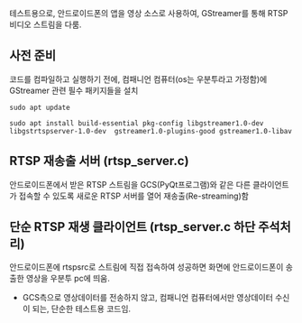 테스트용으로, 안드로이드폰의 <IP Webcam> 앱을 영상 소스로 사용하여, GStreamer를 통해 RTSP 비디오 스트림을 다룸.


## 사전 준비
코드를 컴파일하고 실행하기 전에, 컴패니언 컴퓨터(os는 우분투라고 가정함)에 GStreamer 관련 필수 패키지들을 설치

`
sudo apt update
 `
 
 `
sudo apt install build-essential pkg-config libgstreamer1.0-dev libgstrtspserver-1.0-dev 
gstreamer1.0-plugins-good gstreamer1.0-libav
 `




## RTSP 재송출 서버 (rtsp_server.c)
안드로이드폰에서 받은 RTSP 스트림을 GCS(PyQt프로그램)와 같은 다른 클라이언트가 접속할 수 있도록 새로운 RTSP 서버를 열어 재송출(Re-streaming)함


## 단순 RTSP 재생 클라이언트 (rtsp_server.c 하단 주석처리)
안드로이드폰에 rtspsrc로 스트림에 직접 접속하여 성공하면 화면에 안드로이드폰이 송출한 영상을 우분투 pc에 띄움. 
* GCS측으로 영상데이터를 전송하지 않고, 컴패니언 컴퓨터에서만 영상데이터 수신이 되는, 단순한 테스트용 코드임.